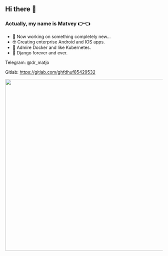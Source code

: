 ## Hi there 👋

### Actually, my name is Matvey 👉👈


- 🔭 Now working on something completely new...
- 🤓 Creating enterprise Android and IOS apps.
- 🐸 Admire Docker and like Kubernetes. 
- 🐒 Django forever and ever.


Telegram: @dr_matjo

Gitlab: https://gitlab.com/ghfdhuf85429532

 <td><img width="550px" src="https://github-readme-stats.vercel.app/api/top-langs/?username=Ferum-bot&langs_count=10&hide=html&layout=compact&hide_border=true&hide_title=true&theme=merko" /></td>
<!--
**Ferum-bot/Ferum-bot** is a ✨ _special_ ✨ repository because its `README.md` (this file) appears on your GitHub profile.

Here are some ideas to get you started:

- 🔭 Now working on something completely new...
- 🌱 I’m currently learning ...
- 👯 I’m looking to collaborate on ...
- 🤔 I’m looking for help with ...
- 💬 Ask me about ...
- 📫 How to reach me: ...
- 😄 Pronouns: ...
- ⚡ Fun fact: ...
-->
